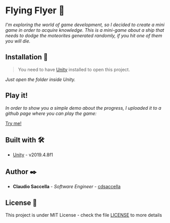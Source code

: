 # Flying Flyer 🚀

_I'm exploring the world of game development, so I decided to create a mini game in order to acquire knowledge. This is a mini-game about a ship that needs to dodge the moteorites generated randomly, if you hit one of them you will die._

## Installation 🔧

> You need to have [Unity](https://unity.com) installed to open this project.

_Just open the folder inside Unity._

## Play it! 

_In order to show you a simple demo about the progress, I uploaded it to a github page where you can play the game:_

[Try me!](https://cdsaccella.github.io/flying-flyer/)

## Built with 🛠️

* [Unity](https://unity.com/) - v2019.4.8f1

## Author ✒️

* **Claudio Saccella** - *Software Engineer* - [cdsaccella](https://github.com/cdsaccella)

## License 📄

This project is under MIT License - check the file [LICENSE](LICENSE) to more details

